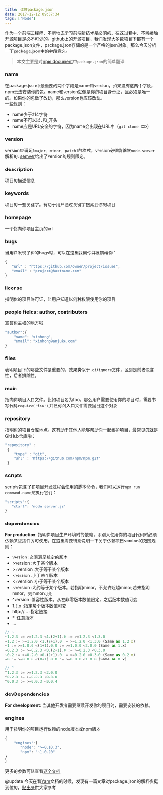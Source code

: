 ```yaml
---
title: 读懂package.json
date: 2017-12-12 09:57:34
tags: ['Node']
---
```


作为一个前端工程师，不断地去学习前端新技术是必须的。在这过程中，不断接触开源项目是必不可少的。github上的开源项目，我们发现大多数项目下都有一个package.json文件，package.json存储的是一个严格的json对象。那么今天分析一下package.json中的字段意义。
> 本文主要是对[npm document](https://docs.npmjs.com/files/package.json)中`package.json`的简单翻译

### name
在package.json中最重要的两个字段是name和version，如果没有这两个字段，npm无法安装你的包。name和version就像是你的项目身份证，且必须是唯一的。如果你的包做了改动，那么version也应该改动。        
一些规则：
* name少于214字符
* name不可以以`.`和`_`开头
* name应是URL安全的字符，因为name会出现在URL中（`git clone XXX`）

### version
version应满足`[major, minor, patch]`的格式，version必须能够被`node-semver`解析的. [semver](https://docs.npmjs.com/misc/semver)给出了version的规则限定。

### description
项目的描述信息

### keywords
项目的一些关键字。有助于用户通过关键字搜索到你的项目

### homepage
一个指向你项目主页的url

### bugs
当用户发现了你的bugs时，可以在这里找到你并反馈给你：
```js
{
   "url" : "https://github.com/owner/project/issues",
   "email" : "project@hostname.com"
}
```

### license
指明你的项目许可证，让用户知道以何种权限使用你的项目

### people fields: author, contributors
宣誓你主权的地方啦
```js
"author":{
    "name": "xinhong",
    "email": "xinhong@anjuke.com"
}
```

### files
表明项目下的哪些文件是重要的。效果类似于`.gitignore`文件，区别是前者包含性，后者排除性。

### main
指向你项目入口文件。比如项目名为foo，那么用户需要使用你的项目时，需要书写代码`require('foo')`,并且你的入口文件需要抛出这个对象

### repository
指明你的项目仓库地点。这有助于其他人能够帮助你一起维护项目，最常见的就是GitHub仓库啦：
```js
"repository" :
 {
    "type" : "git",
    "url" : "https://github.com/npm/npm.git"
 }
```

### scripts
scripts包含了在项目开发过程会使用的脚本命令，我们可以运行`npm run command-name`来执行它们：
```js
"scripts":{
   "start": "node server.js"
}
```

### dependencies
**For production**: 指明你项目生产环境时的依赖，即别人使用你的项目代码时必须依赖某些插件方可使用。在这里需要特别说明一下关于依赖项目version的范围规则：

* version :必须满足规定的版本
* \>version  :大于某个版本
* \>=version :大于等于某个版本
* <version  :小于某个版本
* <=version  :小于等于某个版本
* ~version :大约等于某个版本。若指明minor，不允许超越minor;若未指明minor，则minor可变
* ^version  :兼容性版本。从左非零版本数值限定，之后版本数值可变
* 1.2.x  :指定某个版本数值可变
* http://...  :指定链接
* \*  :任意版本
* ...

```js
// ~
~1.2.3 := >=1.2.3 <1.(2+1).0 := >=1.2.3 <1.3.0
~1.2 := >=1.2.0 <1.(2+1).0 := >=1.2.0 <1.3.0 (Same as 1.2.x)
~1 := >=1.0.0 <(1+1).0.0 := >=1.0.0 <2.0.0 (Same as 1.x)
~0.2.3 := >=0.2.3 <0.(2+1).0 := >=0.2.3 <0.3.0
~0.2 := >=0.2.0 <0.(2+1).0 := >=0.2.0 <0.3.0 (Same as 0.2.x)
~0 := >=0.0.0 <(0+1).0.0 := >=0.0.0 <1.0.0 (Same as 0.x)

// ^
^1.2.3 := >=1.2.3 <2.0.0
^0.2.3 := >=0.2.3 <0.3.0
^0.0.3 := >=0.0.3 <0.0.4
```

### devDependencies
**For development**: 当其他开发者需要继续开发你的项目时，需要安装的依赖。

### engines
用于指明你的项目运行依赖的node版本或npm版本
```js
{
    "engines":{
       "node": ">=0.10.3",
       "npm": "~1.0.20"
}
}
```

更多的参数可以查看[这个文档](https://docs.npmjs.com/files/package.json)

@update
今天在看[Yarn](https://yarnpkg.com/zh-Hans/)文档的时候，发现有一篇文章对package.json的解析夜挺到位的，[贴出来](https://yarnpkg.com/zh-Hans/docs/package-json)供大家参考
